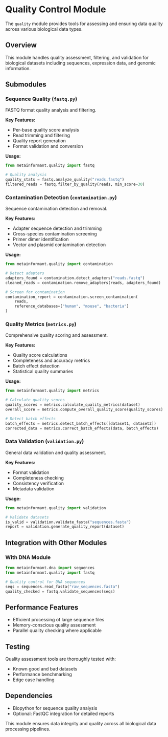 # Quality Control Module

The `quality` module provides tools for assessing and ensuring data quality across various biological data types.

## Overview

This module handles quality assessment, filtering, and validation for biological datasets including sequences, expression data, and genomic information.

## Submodules

### Sequence Quality (`fastq.py`)
FASTQ format quality analysis and filtering.

**Key Features:**
- Per-base quality score analysis
- Read trimming and filtering
- Quality report generation
- Format validation and conversion

**Usage:**
```python
from metainformant.quality import fastq

# Quality analysis
quality_stats = fastq.analyze_quality("reads.fastq")
filtered_reads = fastq.filter_by_quality(reads, min_score=30)
```

### Contamination Detection (`contamination.py`)
Sequence contamination detection and removal.

**Key Features:**
- Adapter sequence detection and trimming
- Cross-species contamination screening
- Primer dimer identification
- Vector and plasmid contamination detection

**Usage:**
```python
from metainformant.quality import contamination

# Detect adapters
adapters_found = contamination.detect_adapters("reads.fastq")
cleaned_reads = contamination.remove_adapters(reads, adapters_found)

# Screen for contamination
contamination_report = contamination.screen_contamination(
    reads,
    reference_databases=["human", "mouse", "bacteria"]
)
```

### Quality Metrics (`metrics.py`)
Comprehensive quality scoring and assessment.

**Key Features:**
- Quality score calculations
- Completeness and accuracy metrics
- Batch effect detection
- Statistical quality summaries

**Usage:**
```python
from metainformant.quality import metrics

# Calculate quality scores
quality_scores = metrics.calculate_quality_metrics(dataset)
overall_score = metrics.compute_overall_quality_score(quality_scores)

# Detect batch effects
batch_effects = metrics.detect_batch_effects([dataset1, dataset2])
corrected_data = metrics.correct_batch_effects(data, batch_effects)
```

### Data Validation (`validation.py`)
General data validation and quality assessment.

**Key Features:**
- Format validation
- Completeness checking
- Consistency verification
- Metadata validation

**Usage:**
```python
from metainformant.quality import validation

# Validate datasets
is_valid = validation.validate_fasta("sequences.fasta")
report = validation.generate_quality_report(dataset)
```

## Integration with Other Modules

### With DNA Module
```python
from metainformant.dna import sequences
from metainformant.quality import fastq

# Quality control for DNA sequences
seqs = sequences.read_fasta("raw_sequences.fasta")
quality_checked = fastq.validate_sequences(seqs)
```

## Performance Features

- Efficient processing of large sequence files
- Memory-conscious quality assessment
- Parallel quality checking where applicable

## Testing

Quality assessment tools are thoroughly tested with:
- Known good and bad datasets
- Performance benchmarking
- Edge case handling

## Dependencies

- Biopython for sequence quality analysis
- Optional: FastQC integration for detailed reports

This module ensures data integrity and quality across all biological data processing pipelines.
